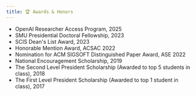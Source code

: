 ```yaml
---
title: 🏆 Awards & Honors
---
```


- OpenAI Researcher Access Program, 2025
- SMU Presidential Doctoral Fellowship, 2023
- SCIS Dean's List Award, 2023
- Honorable Mention Award, ACSAC 2022
- Nomination for ACM SIGSOFT Distinguished Paper Award, ASE 2022
- National Encouragement Scholarship, 2019
- The Second Level President Scholarship (Awarded to top 5 students in class), 2018
- The First Level President Scholarship (Awarded to top 1 student in class), 2017
